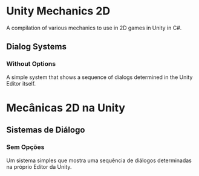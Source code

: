 # Unity Mechanics 2D
A compilation of various mechanics to use in 2D games in Unity in C#.

## Dialog Systems

### Without Options

A simple system that shows a sequence of dialogs determined in the Unity Editor itself.

# Mecânicas 2D na Unity

## Sistemas de Diálogo

### Sem Opções

Um sistema simples que mostra uma sequência de diálogos determinadas na próprio Editor da Unity.
